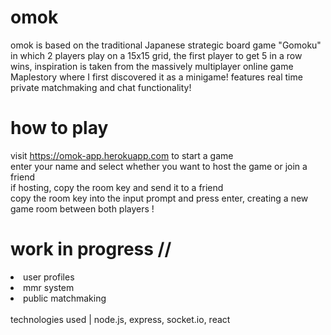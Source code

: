 # omok
omok is based on the traditional Japanese strategic board game "Gomoku" in which 2 players play on a 15x15 grid, the first player to get 5 in a row wins, inspiration is taken from the massively multiplayer online game Maplestory where I first discovered it as a minigame!
features real time private matchmaking and chat functionality!
<br>

# how to play
visit https://omok-app.herokuapp.com to start a game <br>
enter your name and select whether you want to host the game or join a friend <br>
if hosting, copy the room key and send it to a friend <br>
copy the room key into the input prompt and press enter, creating a new game room between both players !

# work in progress //
<div>
<li>user profiles</li>
<li>mmr system</li>
<li>public matchmaking</li>
</div>

<br>
technologies used | node.js, express, socket.io, react
